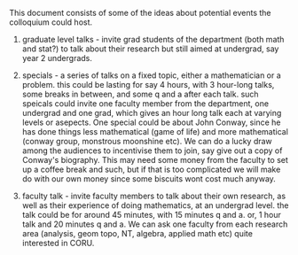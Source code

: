 This document consists of some of the ideas about potential events the colloquium could host.

1. graduate level talks - invite grad students of the department (both math and stat?) to talk about their research but still aimed at undergrad, say year 2 undergrads.

2. specials - a series of talks on a fixed topic, either a mathematician or a problem. this could be lasting for say 4 hours, with 3 hour-long talks, some breaks in between, and some q and a after each talk. such speicals could invite one faculty member from the department, one undergrad and one grad, which gives an hour long talk each at varying levels or asepects. One special could be about John Conway, since he has done things less mathematical (game of life) and more mathematical (conway group, monstrous moonshine etc). We can do a lucky draw among the audiences to incentivise them to join, say give out a copy of Conway's biography. This may need some money from the faculty to set up a coffee break and such, but if that is too complicated we will make do with our own money since some biscuits wont cost much anyway. 

3. faculty talk - invite faculty members to talk about their own research, as well as their experience of doing mathematics, at an undergrad level. the talk could be for around 45 minutes, with 15 minutes q and a. or, 1 hour talk and 20 minutes q and a. We can ask one faculty from each research area (analysis, geom topo, NT, algebra, applied math etc) quite interested in CORU. 
